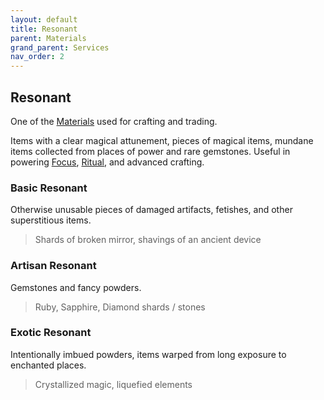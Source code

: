 ```yaml
---
layout: default
title: Resonant
parent: Materials
grand_parent: Services
nav_order: 2
---
```

## Resonant
One of the [Materials](Materials) used for crafting and trading.

Items with a clear magical attunement, pieces of magical items, mundane items collected from places of power and rare gemstones. Useful in powering [Focus](Example-Gear#Focus), [Ritual](Ritual), and advanced crafting.

### Basic Resonant
Otherwise unusable pieces of damaged artifacts, fetishes, and other superstitious items.

> Shards of broken mirror, shavings of an ancient device

### Artisan Resonant
Gemstones and fancy powders.

> Ruby, Sapphire, Diamond shards / stones

### Exotic Resonant
Intentionally imbued powders, items warped from long exposure to enchanted places.

> Crystallized magic, liquefied elements